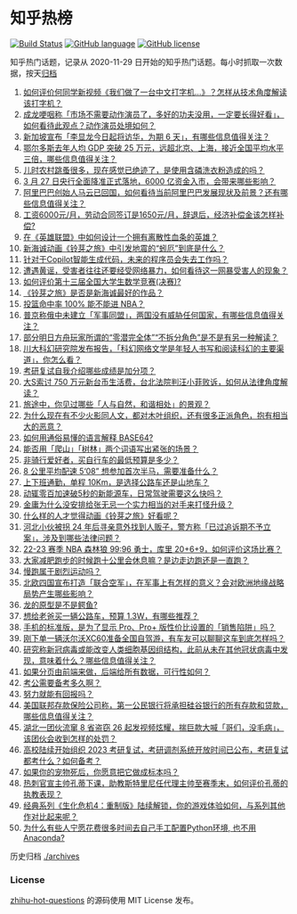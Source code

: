 # 知乎热榜
[![Build Status](https://github.com/ToWeLong/zhihu-hot-questions/workflows/CI/badge.svg)](https://github.com/ToWeLong/zhihu-hot-questions/actions)
[![GitHub language](https://img.shields.io/badge/language-golang-orange.svg)](https://golang.org/)
[![GitHub license](https://img.shields.io/github/license/ToWeLong/zhihu-hot-questions)](https://github.com/ToWeLong/zhihu-hot-questions/blob/main/LICENSE)

知乎热门话题，记录从 2020-11-29 日开始的知乎热门话题。每小时抓取一次数据，按天[归档](./archives)

<!-- BEGIN -->

1. [如何评价何同学新视频《我们做了一台中文打字机…》？怎样从技术角度解读该打字机？](https://www.zhihu.com/question/591990651)
1. [成龙哽咽称「市场不需要动作演员了，多好的功夫没用，一定要长得好看」，如何看待此观点？动作演员处境如何？](https://www.zhihu.com/question/591968111)
1. [新加坡宣布「李显龙今日起将访华，为期 6 天」，有哪些信息值得关注？](https://www.zhihu.com/question/592087357)
1. [鄂尔多斯去年人均 GDP 突破 25 万元，远超北京、上海，接近全国平均水平三倍，哪些信息值得关注？](https://www.zhihu.com/question/592079484)
1. [儿时农村跳蚤很多，现在感觉已绝迹了，是使用含磷洗衣粉造成的吗？](https://www.zhihu.com/question/588054383)
1. [3 月 27 日央行全面降准正式落地，6000 亿资金入市，会带来哪些影响？](https://www.zhihu.com/question/592078988)
1. [阿里巴巴创始人马云已回国，如何看待当前阿里巴巴发展现状及前景？还有哪些信息值得关注？](https://www.zhihu.com/question/592116382)
1. [工资6000元/月，劳动合同签订是1650元/月，辞退后，经济补偿金该怎样补偿?](https://www.zhihu.com/question/588402873)
1. [在《英雄联盟》中如何设计一个拥有离散性血条的英雄？](https://www.zhihu.com/question/591838832)
1. [新海诚动画《铃芽之旅》中引发地震的“蚓厄”到底是什么？](https://www.zhihu.com/question/591811975)
1. [针对于Copilot智能生成代码，未来的程序员会失去工作吗？](https://www.zhihu.com/question/591166832)
1. [遭遇黄谣，受害者往往还要经受网络暴力，如何看待这一网暴受害人的现象？](https://www.zhihu.com/question/591500877)
1. [如何评价第十三届全国大学生数学竞赛(决赛)?](https://www.zhihu.com/question/591749805)
1. [《铃芽之旅》是否是新海诚最好的作品？](https://www.zhihu.com/question/588853481)
1. [投篮命中率 100% 能不能进 NBA？](https://www.zhihu.com/question/325652174)
1. [普京称俄中未建立「军事同盟」，两国没有威胁任何国家，有哪些信息值得关注？](https://www.zhihu.com/question/591997698)
1. [部分明日方舟玩家所谓的“零潜完全体”“不拆分角色”是不是有另一种解读？](https://www.zhihu.com/question/591966965)
1. [川大科幻研究院发布报告，「科幻网络文学是年轻人书写和阅读科幻的主要渠道」，你怎么看？](https://www.zhihu.com/question/591938638)
1. [考研复试自我介绍哪些成绩是加分项？](https://www.zhihu.com/question/375259697)
1. [大S索讨 750 万元新台币生活费，台北法院判汪小菲败诉，如何从法律角度解读？](https://www.zhihu.com/question/592106519)
1. [旅途中，你见过哪些「人与自然，和谐相处」的景观？](https://www.zhihu.com/question/591399983)
1. [为什么现在有不少火影同人文，都对木叶组织，还有很多正派角色，抱有相当大的恶意？](https://www.zhihu.com/question/591582227)
1. [如何用通俗易懂的语言解释 BASE64?](https://www.zhihu.com/question/38036594)
1. [能否用「爬山」「树林」两个词语写出紧张的场景？](https://www.zhihu.com/question/590861052)
1. [非骑行爱好者，买自行车的最低预算是多少？](https://www.zhihu.com/question/591414608)
1. [8 公里平均配速 5‘08” 想参加首次半马，需要准备什么？](https://www.zhihu.com/question/590719827)
1. [上下班通勤，单程 10Km，是选择公路车还是山地车？](https://www.zhihu.com/question/588626477)
1. [动辄零百加速破5秒的新能源车，日常驾驶需要这么快吗？](https://www.zhihu.com/question/589423546)
1. [金庸为什么没安排给张无忌一个实力相当的对手来打怪升级？](https://www.zhihu.com/question/31634991)
1. [什么样的人才觉得动画《铃芽之旅》好看呢？](https://www.zhihu.com/question/591950196)
1. [河北小伙被拐 24 年后寻亲意外找到人贩子，警方称「已过追诉期不予立案」，涉及到哪些法律问题？](https://www.zhihu.com/question/591976747)
1. [22-23 赛季 NBA 森林狼 99:96 勇士，库里 20+6+9，如何评价这场比赛？](https://www.zhihu.com/question/592079802)
1. [大家减肥跑步的时候跑十公里会休息嘛？是边走边跑还是一直跑？](https://www.zhihu.com/question/591647289)
1. [慢跑属于剧烈运动吗？](https://www.zhihu.com/question/585923670)
1. [北欧四国宣布打造「联合空军」，在军事上有怎样的意义？会对欧洲地缘战略局势产生哪些影响？](https://www.zhihu.com/question/592107664)
1. [龙的原型是不是鳄鱼?](https://www.zhihu.com/question/35135459)
1. [想给老爸买一辆公路车，预算 1.3W，有哪些推荐？](https://www.zhihu.com/question/590798920)
1. [手机的标准版，是为了显示  Pro、Pro+ 版性价比设置的「销售陷阱」吗？](https://www.zhihu.com/question/591969053)
1. [刚下单一辆沃尔沃XC60准备全国自驾游，有车友可以聊聊这车到底怎样吗？](https://www.zhihu.com/question/591996307)
1. [研究称新冠病毒或能改变人类细胞基因组结构，此前从未在其他冠状病毒中发现，意味着什么？哪些信息值得关注？](https://www.zhihu.com/question/592082592)
1. [如果分页由前端来做，后端给所有数据，可行性如何？](https://www.zhihu.com/question/582439582)
1. [考公需要备考多久啊？](https://www.zhihu.com/question/576295981)
1. [努力就能有回报吗？](https://www.zhihu.com/question/591967900)
1. [美国联邦存款保险公司称，第一公民银行将承担硅谷银行的所有存款和贷款，哪些信息值得关注？](https://www.zhihu.com/question/592115005)
1. [湖北一团伙流窜 8 省盗窃 26 起发视频炫耀，揣巨款大喊「哥们，没毛病」，该团伙会收到怎样的处罚？](https://www.zhihu.com/question/592104032)
1. [高校陆续开始组织 2023 考研复试，考研调剂系统开放时间已公布，考研复试都考什么？如何备考？](https://www.zhihu.com/question/591808922)
1. [如果你的宠物死后，你愿意把它做成标本吗？](https://www.zhihu.com/question/590867249)
1. [热刺官宣主帅孔蒂下课，助教斯特里尼任代理主帅至赛季末，如何评价孔蒂的执教表现？](https://www.zhihu.com/question/592076965)
1. [经典系列《生化危机4：重制版》陆续解锁，你的游戏体验如何，与系列其他作对比起来呢？](https://www.zhihu.com/question/591467475)
1. [为什么有些人宁愿花费很多时间去自己手工配置Python环境, 也不用Anaconda?](https://www.zhihu.com/question/404402864)

<!-- END -->

历史归档 [./archives](./archives)


### License
[zhihu-hot-questions](https://github.com/towelong/zhihu-hot-questions) 的源码使用 MIT License 发布。